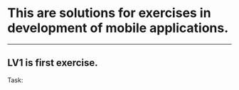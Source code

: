 # This are solutions for exercises in development of mobile applications.
---

## LV1 is first exercise.

Task:

